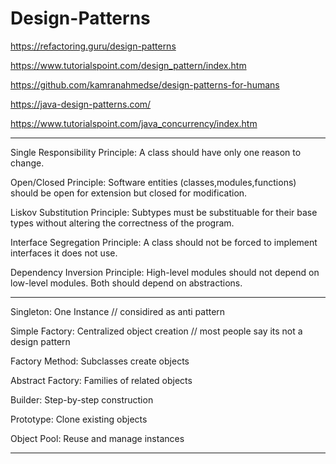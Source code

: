 # Design-Patterns
 
https://refactoring.guru/design-patterns

https://www.tutorialspoint.com/design_pattern/index.htm

https://github.com/kamranahmedse/design-patterns-for-humans

https://java-design-patterns.com/

https://www.tutorialspoint.com/java_concurrency/index.htm

----------------------------------------

Single Responsibility Principle: A class should have only one reason to change.

Open/Closed Principle: Software entities (classes,modules,functions) should be open for extension but closed for modification.

Liskov Substitution Principle: Subtypes must be substituable for their base types without altering the correctness of the program.

Interface Segregation Principle: A class should not be forced to implement interfaces it does not use.

Dependency Inversion Principle: High-level modules should not depend on low-level modules. Both should depend on abstractions.

------------------------------------------

Singleton: One Instance // considired as anti pattern

Simple Factory: Centralized object creation  // most people say its not a design pattern

Factory Method: Subclasses create objects

Abstract Factory: Families of related objects

Builder: Step-by-step construction

Prototype: Clone existing objects

Object Pool: Reuse and manage instances

--------------------------------------------